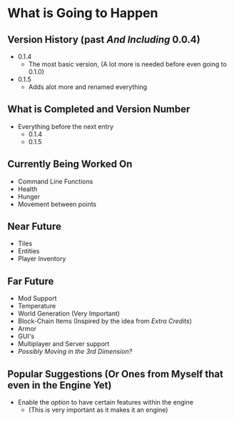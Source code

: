 # What is Going to Happen

## Version History (past *And Including* 0.0.4)
* 0.1.4
	* The most basic version, (A lot more is needed before even going to 0.1.0)
* 0.1.5
	* Adds alot more and renamed everything

## What is Completed and Version Number
* Everything before the next entry
	* 0.1.4
	* 0.1.5

## Currently Being Worked On
* Command Line Functions
* Health
* Hunger
* Movement between points

## Near Future
* Tiles
* Entities
* Player Inventory

## Far Future
* Mod Support
* Temperature
* World Generation (Very Important)
* Block-Chain Items (Inspired by the idea from *Extra Credits*)
* Armor
* GUI's
* Multiplayer and Server support
* *Possibly Moving in the 3rd Dimension?*

## Popular Suggestions (Or Ones from Myself that even in the Engine Yet)
* Enable the *option* to have certain features within the engine
	* (This is very important as it makes it an engine)
